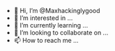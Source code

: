 - 👋 Hi, I’m @Maxhackinglygood
- 👀 I’m interested in ...
- 🌱 I’m currently learning ...
- 💞️ I’m looking to collaborate on ...
- 📫 How to reach me ...

<!---
Maxhackinglygood/Maxhackinglygood is a ✨ special ✨ repository because its `README.md` (this file) appears on your GitHub profile.
You can click the Preview link to take a look at your changes.
--->
